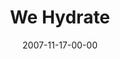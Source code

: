 ---
layout: message
category: message
series: "Context"
title: "We Hydrate"
date: 2007-11-17-00-00
message_id: 469
audio: "http://s3.amazonaws.com/crossroads-media/message/audio/Context_02_We%20Hydrate_11_18_07_Brian_Tome.mp3"
audio-duration: "52:06"
explicit: false
---